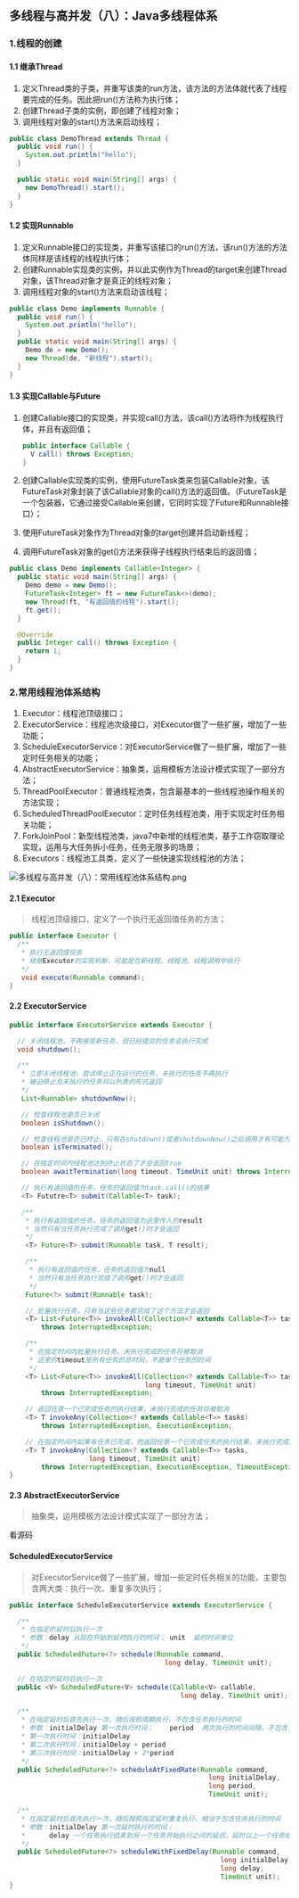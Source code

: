 ## 多线程与高并发（八）：Java多线程体系

### 1.线程的创建

#### 1.1 继承Thread
1. 定义Thread类的子类，并重写该类的run方法，该方法的方法体就代表了线程要完成的任务。因此把run()方法称为执行体；
2. 创建Thread子类的实例，即创建了线程对象；
3. 调用线程对象的start()方法来启动线程；

  ```java
  public class DemoThread extends Thread {
    public void run() {
      System.out.println("hello");
    }

    public static void main(String[] args) {
      new DemoThread().start();
    }
  }
  ```

#### 1.2 实现Runnable
1. 定义Runnable接口的实现类，并重写该接口的run()方法，该run()方法的方法体同样是该线程的线程执行体；
2. 创建Runnable实现类的实例，并以此实例作为Thread的target来创建Thread对象，该Thread对象才是真正的线程对象；
3. 调用线程对象的start()方法来启动该线程；

```java
public class Demo implements Runnable {
  public void run() {
    System.out.println("hello");
  }
  public static void main(String[] args) {
    Demo de = new Demo();
    new Thread(de, "新线程").start();
  }
}
```

#### 1.3 实现Callable与Future
1. 创建Callable接口的实现类，并实现call()方法，该call()方法将作为线程执行体，并且有返回值；

    ```java
    public interface Callable {
      V call() throws Exception;
    }
    ```

2. 创建Callable实现类的实例，使用FutureTask类来包装Callable对象，该FutureTask对象封装了该Callable对象的call()方法的返回值。（FutureTask是一个包装器，它通过接受Callable来创建，它同时实现了Future和Runnable接口）；
3. 使用FutureTask对象作为Thread对象的target创建并启动新线程；
4. 调用FutureTask对象的get()方法来获得子线程执行结束后的返回值；

  ```java
  public class Demo implements Callable<Integer> {
    public static void main(String[] args) {
      Demo demo = new Demo();
      FutureTask<Integer> ft = new FutureTask<>(demo);
      new Thread(ft, "有返回值的线程").start();
      ft.get();
    }

    @Override
    public Integer call() throws Exception {
      return 1;
    }
  }
  ```

### 2.常用线程池体系结构
1. Executor：线程池顶级接口；
2. ExecutorService：线程池次级接口，对Executor做了一些扩展，增加了一些功能；
3. ScheduleExecutorService：对ExecutorService做了一些扩展，增加了一些定时任务相关的功能；
4. AbstractExecutorService：抽象类，运用模板方法设计模式实现了一部分方法；
5. ThreadPoolExecutor：普通线程池类，包含最基本的一些线程池操作相关的方法实现；
6. ScheduledThreadPoolExecutor：定时任务线程池类，用于实现定时任务相关功能；
7. ForkJoinPool：新型线程池类，java7中新增的线程池类，基于工作窃取理论实现，运用与大任务拆小任务，任务无限多的场景；
8. Executors：线程池工具类，定义了一些快速实现线程池的方法；

  ![多线程与高并发（八）：常用线程池体系结构.png](./pics/多线程与高并发（八）：常用线程池体系结构.png)

#### 2.1 Executor
> 线程池顶级接口，定义了一个执行无返回值任务的方法；

```java
public interface Executor {
  /**
   * 执行无返回值任务
   * 根据Executor的实现判断，可能是在新线程、线程池、线程调用中执行
   */
   void execute(Runnable command);
}
```

#### 2.2 ExecutorService

```java
public interface ExecutorService extends Executor {

  // 关闭线程池，不再接受新任务，但已经提交的任务会执行完成
  void shutdown();

  /**
   * 立即关闭线程池，尝试停止正在运行的任务，未执行的任务不再执行
   * 被迫停止及未执行的任务将以列表的形式返回
   */
   List<Runnable> shutdownNow();

   // 检查线程池是否已关闭
   boolean isShutdown();

   // 检查线程池是否已终止，只有在shutdown()或者shutdownNow()之后调用才有可能为true
   boolean isTerminated();

   // 在指定时间内线程池达到终止状态了才会返回true
   boolean awaitTermination(long timeout. TimeUnit unit) throws InterruptedException;

   // 执行有返回值的任务，任务的返回值为task.call()的结果
   <T> Fututre<T> submit(Callable<T> task);

   /**
    * 执行有返回值的任务，任务的返回值为这里传入的result
    * 当然只有当任务执行完成了调用get()时才会返回
    */
    <T> Future<T> submit(Runnable task, T result);

    /**
     * 执行有返回值的任务，任务的返回值为null
     * 当然只有当任务执行完成了调用get()时才会返回
     */
    Future<?> submit(Runnable task);

    // 批量执行任务，只有当这些任务都完成了这个方法才会返回
    <T> List<Future<T>> invokeAll(Collection<? extends Callable<T>> tasks)
        throws InterruptedException;

    /**
     * 在指定时间内批量执行任务，未执行完成的任务将被取消
     * 这里的timeout是所有任务的总时间，不是单个任务的时间
     */
    <T> List<Future<T>> invokeAll(Collection<? extends Callable<T>> tasks,
                                  long timeout, TimeUnit unit)
        throws InterruptedException;

    // 返回任意一个已完成任务的执行结果，未执行完成的任务将被取消
    <T> T invokeAny(Collection<? extends Callable<T>> tasks)
        throws InterruptedException, ExecutionException;

    // 在指定时间内如果有任务已完成，则返回任意一个已完成任务的执行结果，未执行完成的任务将被取消
    <T> T invokeAny(Collection<? extends Callable<T>> tasks,
                    long timeout, TimeUnit unit)
        throws InterruptedException, ExecutionException, TimeoutException;
}
```

#### 2.3 AbstractExecutorService
> 抽象类，运用模板方法设计模式实现了一部分方法；

看源码


#### ScheduledExecutorService
> 对ExecutorService做了一些扩展，增加一些定时任务相关的功能，主要包含两大类：执行一次、重复多次执行；

```java
public interface ScheduleExecutorService extends ExecutorService {

  /**
   * 在指定的延时后执行一次
   * 参数：delay 从现在开始到延时执行的时间； unit  延时时间单位
   */
  public ScheduledFuture<?> schedule(Runnable command,
                                       long delay, TimeUnit unit);

  // 在指定的延时后执行一次
  public <V> ScheduledFuture<V> schedule(Callable<V> callable,
                                           long delay, TimeUnit unit);

  /**
   * 在指定延时后首先执行一次，随后按照周期执行，不包含任务执行的时间
   * 参数：initialDelay 第一次执行时间；    period  两次执行的时间间隔，不包含上一个任务执行时间
   * 第一次执行时间：initialDelay
   * 第二次执行时间：initialDelay + period
   * 第三次执行时间：initialDelay + 2*period
   */
  public ScheduledFuture<?> scheduleAtFixedRate(Runnable command,
                                                  long initialDelay,
                                                  long period,
                                                  TimeUnit unit);

  /**
   * 在指定延时后首先执行一次，随后按照指定延时重复执行，相当于包含任务执行的时间
   * 参数：initialDelay 第一次延时执行的时间；
   *      delay 一个任务执行结束到另一个任务开始执行之间的延迟，延时以上一个任务结束开始计算
   */
  public ScheduledFuture<?> scheduleWithFixedDelay(Runnable command,
                                                     long initialDelay,
                                                     long delay,
                                                     TimeUnit unit);
}
```
